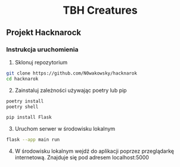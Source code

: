 <h1 align="center">TBH Creatures</h1>

## Projekt Hacknarock

### Instrukcja uruchomienia
1. Sklonuj repozytorium
```bash
git clone https://github.com/N0wakowsky/hacknarok
cd hacknarok
```

2. Zainstaluj zależności używając poetry lub pip
```bash
poetry install
poetry shell
```
```bash
pip install Flask
```

3. Uruchom serwer w środowisku lokalnym
```bash
flask --app main run
```

4. W środowisku lokalnym wejdź do aplikacji poprzez przeglądarkę internetową. Znajduje się pod adresem <a>localhost:5000</a>